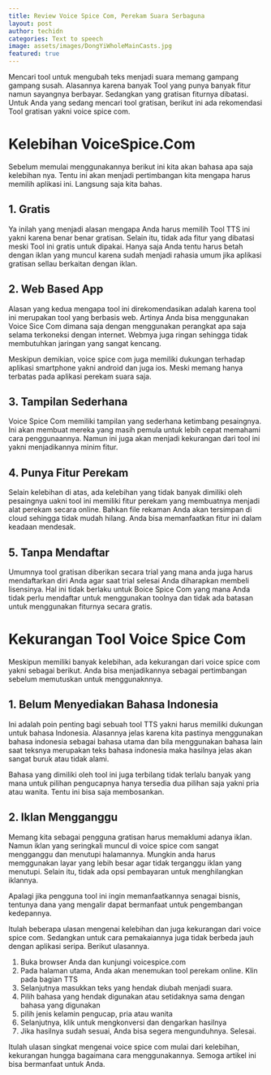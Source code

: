 ```yaml
---
title: Review Voice Spice Com, Perekam Suara Serbaguna
layout: post
author: techidn
categories: Text to speech
image: assets/images/DongYiWholeMainCasts.jpg
featured: true
---
```


Mencari tool untuk mengubah teks menjadi suara memang gampang gampang susah. Alasannya karena banyak Tool yang punya banyak fitur namun sayangnya berbayar. Sedangkan yang gratisan fiturnya dibatasi. Untuk Anda yang sedang mencari tool gratisan, berikut ini ada rekomendasi Tool gratisan yakni voice spice com.

# Kelebihan VoiceSpice.Com

Sebelum memulai menggunakannya berikut ini kita akan bahasa apa saja kelebihan nya. Tentu ini akan menjadi pertimbangan kita mengapa harus memilih aplikasi ini. Langsung saja kita bahas.

## 1. Gratis

Ya inilah yang menjadi alasan mengapa Anda harus memilih Tool TTS ini yakni karena benar benar gratisan. Selain itu, tidak ada fitur yang dibatasi meski Tool ini gratis untuk dipakai. Hanya saja Anda tentu harus betah dengan iklan yang muncul karena sudah menjadi rahasia umum jika aplikasi gratisan sellau berkaitan dengan iklan.

## 2. Web Based App

Alasan yang kedua mengapa tool ini direkomendasikan adalah karena tool ini merupakan tool yang berbasis web. Artinya Anda bisa menggunakan Voice Sice Com dimana saja dengan menggunakan perangkat apa saja selama terkoneksi dengan internet. Webmya juga ringan sehingga tidak membutuhkan jaringan yang sangat kencang.

Meskipun demikian, voice spice com juga memiliki dukungan terhadap aplikasi smartphone yakni android dan juga ios. Meski memang hanya terbatas pada aplikasi perekam suara saja.

## 3. Tampilan Sederhana

Voice Spice Com memiliki tampilan yang sederhana ketimbang pesaingnya. Ini akan membuat mereka yang masih pemula untuk lebih cepat memahami cara penggunaannya. Namun ini juga akan menjadi kekurangan dari tool ini yakni menjadikannya minim fitur.

## 4. Punya Fitur Perekam

Selain kelebihan di atas, ada kelebihan yang tidak banyak dimiliki oleh pesaingnya uakni tool ini memiliki fitur perekam yang membuatnya menjadi alat perekam secara online. Bahkan file rekaman Anda akan tersimpan di cloud sehingga tidak mudah hilang. Anda bisa memanfaatkan fitur ini dalam keadaan mendesak.

## 5. Tanpa Mendaftar

Umumnya tool gratisan diberikan secara trial yang mana anda juga harus mendaftarkan diri Anda agar saat trial selesai Anda diharapkan membeli lisensinya. Hal ini tidak berlaku untuk Boice Spice Com yang mana Anda tidak perlu mendaftar untuk menggunakan toolnya dan tidak ada batasan untuk menggunakan fiturnya secara gratis.

# Kekurangan Tool Voice Spice Com

Meskipun memiliki banyak kelebihan, ada kekurangan dari voice spice com yakni sebagai berikut. Anda bisa menjadikannya sebagai pertimbangan sebelum memutuskan untuk menggunaknnya.

## 1. Belum Menyediakan Bahasa Indonesia

Ini adalah poin penting bagi sebuah tool TTS yakni harus memiliki dukungan untuk bahasa Indonesia. Alasannya jelas karena kita pastinya menggunakan bahasa indonesia sebagai bahasa utama dan bila menggunakan bahasa lain saat teksnya merupakan teks bahasa indonesia maka hasilnya jelas akan sangat buruk atau tidak alami.

Bahasa yang dimiliki oleh tool ini juga terbilang tidak terlalu banyak yang mana untuk pilihan pengucapnya hanya tersedia dua pilihan saja yakni pria atau wanita. Tentu ini bisa saja membosankan.

## 2. Iklan Mengganggu

Memang kita sebagai pengguna gratisan harus memaklumi adanya iklan. Namun iklan yang seringkali muncul di voice spice com sangat mengganggu dan menutupi halamannya. Mungkin anda harus memggunakan layar yang lebih besar agar tidak terganggu iklan yang menutupi. Selain itu, tidak ada opsi pembayaran untuk menghilangkan iklannya.

Apalagi jika pengguna tool ini ingin memanfaatkannya senagai bisnis, tentunya dana yang mengalir dapat bermanfaat untuk pengembangan kedepannya.

Itulah beberapa ulasan mengenai kelebihan dan juga kekurangan dari voice spice com. Sedangkan untuk cara pemakaiannya juga tidak berbeda jauh dengan aplikasi seripa. Berikut ulasannya.

1. Buka browser Anda dan kunjungi voicespice.com
2. Pada halaman utama, Anda akan menemukan tool perekam online. Klin pada bagian TTS
3. Selanjutnya masukkan teks yang hendak diubah menjadi suara. 
4. Pilih bahasa yang hendak digunakan atau setidaknya sama dengan bahasa yang digunakan
5. pilih jenis kelamin pengucap, pria atau wanita
6. Selanjutnya, klik untuk mengkonversi dan dengarkan hasilnya
7. Jika hasilnya sudah sesuai, Anda bisa segera mengunduhnya. Selesai.

Itulah ulasan singkat mengenai voice spice com mulai dari kelebihan, kekurangan hungga bagaimana cara menggunakannya. Semoga artikel ini bisa bermanfaat untuk Anda.
